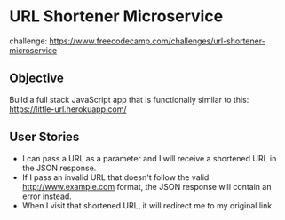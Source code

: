 # URL Shortener Microservice
challenge: https://www.freecodecamp.com/challenges/url-shortener-microservice

##  Objective
Build a full stack JavaScript app that is functionally similar to this: https://little-url.herokuapp.com/

## User Stories
+ I can pass a URL as a parameter and I will receive a shortened URL in the JSON response.
+ If I pass an invalid URL that doesn\'t follow the valid http://www.example.com format, the JSON response will contain an error instead.
+ When I visit that shortened URL, it will redirect me to my original link.
